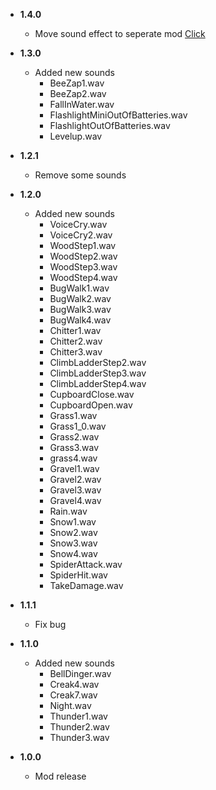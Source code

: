 -   **1.4.0**

    -   Move sound effect to seperate mod [Click](https://thunderstore.io/c/lethal-company/p/l3ackStab/Minecraft_Company_Effect/)

-   **1.3.0**

    -   Added new sounds
		- BeeZap1.wav
		- BeeZap2.wav
		- FallInWater.wav
		- FlashlightMiniOutOfBatteries.wav
		- FlashlightOutOfBatteries.wav
		- Levelup.wav

-   **1.2.1**

    -   Remove some sounds

-   **1.2.0**

    -   Added new sounds
		- VoiceCry.wav
		- VoiceCry2.wav
		- WoodStep1.wav
		- WoodStep2.wav
		- WoodStep3.wav
		- WoodStep4.wav
		- BugWalk1.wav
		- BugWalk2.wav
		- BugWalk3.wav
		- BugWalk4.wav
		- Chitter1.wav
		- Chitter2.wav
		- Chitter3.wav
		- ClimbLadderStep2.wav
		- ClimbLadderStep3.wav
		- ClimbLadderStep4.wav
		- CupboardClose.wav
		- CupboardOpen.wav
		- Grass1.wav
		- Grass1_0.wav
		- Grass2.wav
		- Grass3.wav
		- grass4.wav
		- Gravel1.wav
		- Gravel2.wav
		- Gravel3.wav
		- Gravel4.wav
		- Rain.wav
		- Snow1.wav
		- Snow2.wav
		- Snow3.wav
		- Snow4.wav
		- SpiderAttack.wav
		- SpiderHit.wav
		- TakeDamage.wav
		
-   **1.1.1**

    -   Fix bug

-   **1.1.0**

	-   Added new sounds
		- BellDinger.wav
		- Creak4.wav
		- Creak7.wav
		- Night.wav
		- Thunder1.wav
		- Thunder2.wav
		- Thunder3.wav

-   **1.0.0**

    -   Mod release
